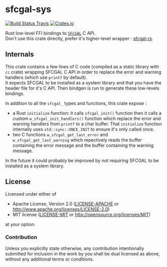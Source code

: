 # sfcgal-sys

[![Build Status Travis](https://travis-ci.org/mthh/sfcgal-sys.svg?branch=master)](https://travis-ci.org/mthh/sfcgal-sys)
[![Crates.io](https://img.shields.io/crates/v/sfcgal-sys.svg)](https://crates.io/crates/sfcgal-sys)

Rust low-level FFI bindings to [`SFCGAL`](http://oslandia.github.io/SFCGAL/) C API.  
Don't use this crate directly, prefer it's higher-level wrapper : [sfcgal-rs](https://github.com/mthh/sfcgal-rs).


## Internals

This crate contains a few lines of C code (compiled as a static library with `cc` crate) wrapping SFCGAL C API in order to replace the error and warning handlers (which use `printf` by default).  
It expects SFCGAL to be installed as a system library and that you have the header file for it's C API.
Then bindgen is run to generate these low-levels bindings.

In addition to all the `sfcgal_` types and functions, this crate expose :
- a Rust `initialize` function: it calls `sfcgal_init()` function then it calls a custom `w_sfcgal_init_handlers()` function which replace the error and warning handlers from `printf` to a char buffer. That `initialize` function internally uses `std::sync::ONCE_INIT` to ensure it's only called once.
- two C functions `w_sfcgal_get_last_error` and `w_sfcgal_get_last_warning` which repectively reads the buffer containing the error message and the buffer containing the warning message.

In the future it could probably be improved by not requiring SFCGAL to be installed as a system library.


## License

Licensed under either of
 * Apache License, Version 2.0 ([LICENSE-APACHE](LICENSE-APACHE) or http://www.apache.org/licenses/LICENSE-2.0)
 * MIT license ([LICENSE-MIT](LICENSE-MIT) or http://opensource.org/licenses/MIT)

at your option.

### Contribution

Unless you explicitly state otherwise, any contribution intentionally submitted
for inclusion in the work by you shall be dual licensed as above, without any
additional terms or conditions.

